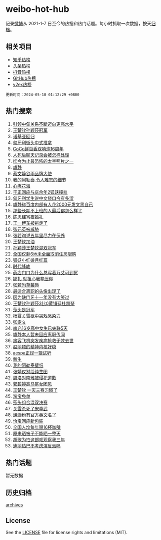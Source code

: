 # weibo-hot-hub

记录[微博](https://www.weibo.com)从 2021-1-7 日至今的热搜和热门话题。每小时抓取一次数据，按天[归档](archives)。

## 相关项目

- [知乎热榜](https://github.com/lonnyzhang423/zhihu-hot-hub)
- [头条热榜](https://github.com/lonnyzhang423/toutiao-hot-hub)
- [抖音热榜](https://github.com/lonnyzhang423/douyin-hot-hub)
- [GitHub热榜](https://github.com/lonnyzhang423/github-hot-hub)
- [v2ex热榜](https://github.com/lonnyzhang423/v2ex-hot-hub)


`更新时间：2024-05-10 01:12:29 +0800`

## 热门搜索

1. [引领中匈关系不断迈向更高水平](https://m.weibo.cn/search?containerid=100103type%3D1%26t%3D10%26q%3D%23%E5%BC%95%E9%A2%86%E4%B8%AD%E5%8C%88%E5%85%B3%E7%B3%BB%E4%B8%8D%E6%96%AD%E8%BF%88%E5%90%91%E6%9B%B4%E9%AB%98%E6%B0%B4%E5%B9%B3%23&stream_entry_id=51&isnewpage=1&extparam=seat%3D1%26pos%3D0%26stream_entry_id%3D51%26filter_type%3Drealtimehot%26q%3D%2523%25E5%25BC%2595%25E9%25A2%2586%25E4%25B8%25AD%25E5%258C%2588%25E5%2585%25B3%25E7%25B3%25BB%25E4%25B8%258D%25E6%2596%25AD%25E8%25BF%2588%25E5%2590%2591%25E6%259B%25B4%25E9%25AB%2598%25E6%25B0%25B4%25E5%25B9%25B3%2523%26c_type%3D51%26dgr%3D0%26cate%3D10103%26display_time%3D1715274748%26pre_seqid%3D171527474881901625449)
1. [王楚钦孙颖莎冠军](https://m.weibo.cn/search?containerid=100103type%3D1%26t%3D10%26q%3D%23%E7%8E%8B%E6%A5%9A%E9%92%A6%E5%AD%99%E9%A2%96%E8%8E%8E%E5%86%A0%E5%86%9B%23&stream_entry_id=31&isnewpage=1&extparam=seat%3D1%26cate%3D5001%26realpos%3D1%26pos%3D0%26stream_entry_id%3D31%26band_rank%3D1%26flag%3D1%26lcate%3D5001%26filter_type%3Drealtimehot%26q%3D%2523%25E7%258E%258B%25E6%25A5%259A%25E9%2592%25A6%25E5%25AD%2599%25E9%25A2%2596%25E8%258E%258E%25E5%2586%25A0%25E5%2586%259B%2523%26c_type%3D31%26dgr%3D0%26display_time%3D1715274748%26pre_seqid%3D171527474881901625449)
1. [诺基亚回归](https://m.weibo.cn/search?containerid=100103type%3D1%26t%3D10%26q%3D%E8%AF%BA%E5%9F%BA%E4%BA%9A%E5%9B%9E%E5%BD%92&stream_entry_id=31&isnewpage=1&extparam=seat%3D1%26cate%3D5001%26realpos%3D2%26pos%3D1%26stream_entry_id%3D31%26band_rank%3D2%26flag%3D2%26lcate%3D5001%26filter_type%3Drealtimehot%26q%3D%25E8%25AF%25BA%25E5%259F%25BA%25E4%25BA%259A%25E5%259B%259E%25E5%25BD%2592%26c_type%3D31%26dgr%3D0%26display_time%3D1715274748%26pre_seqid%3D171527474881901625449)
1. [匈牙利街头中式推拿](https://m.weibo.cn/search?containerid=100103type%3D1%26t%3D10%26q%3D%23%E5%8C%88%E7%89%99%E5%88%A9%E8%A1%97%E5%A4%B4%E4%B8%AD%E5%BC%8F%E6%8E%A8%E6%8B%BF%23&stream_entry_id=31&isnewpage=1&extparam=seat%3D1%26cate%3D5001%26realpos%3D3%26pos%3D2%26stream_entry_id%3D31%26band_rank%3D3%26flag%3D0%26lcate%3D5001%26filter_type%3Drealtimehot%26q%3D%2523%25E5%258C%2588%25E7%2589%2599%25E5%2588%25A9%25E8%25A1%2597%25E5%25A4%25B4%25E4%25B8%25AD%25E5%25BC%258F%25E6%258E%25A8%25E6%258B%25BF%2523%26c_type%3D31%26dgr%3D0%26display_time%3D1715274748%26pre_seqid%3D171527474881901625449)
1. [CoCo鲜百香双响炮16周年](https://m.weibo.cn/search?containerid=100103type%3D1%26t%3D10%26q%3D%23CoCo%E9%B2%9C%E7%99%BE%E9%A6%99%E5%8F%8C%E5%93%8D%E7%82%AE16%E5%91%A8%E5%B9%B4%23&stream_entry_id=31&isnewpage=1&extparam=seat%3D1%26cate%3D5001%26topic_ad%3D1%26stream_entry_id%3D31%26band_rank%3D4%26lcate%3D5001%26is_ad_pos%3D1%26pos%3D3%26filter_type%3Drealtimehot%26q%3D%2523CoCo%25E9%25B2%259C%25E7%2599%25BE%25E9%25A6%2599%25E5%258F%258C%25E5%2593%258D%25E7%2582%25AE16%25E5%2591%25A8%25E5%25B9%25B4%2523%26c_type%3D31%26dgr%3D0%26adid%3D235609%26display_time%3D1715274748%26pre_seqid%3D171527474881901625449)
1. [人死后聊天记录会被怎样处理](https://m.weibo.cn/search?containerid=100103type%3D1%26t%3D10%26q%3D%23%E4%BA%BA%E6%AD%BB%E5%90%8E%E8%81%8A%E5%A4%A9%E8%AE%B0%E5%BD%95%E4%BC%9A%E8%A2%AB%E6%80%8E%E6%A0%B7%E5%A4%84%E7%90%86%23&stream_entry_id=31&isnewpage=1&extparam=seat%3D1%26cate%3D5001%26realpos%3D4%26pos%3D4%26stream_entry_id%3D31%26band_rank%3D4%26flag%3D2%26lcate%3D5001%26filter_type%3Drealtimehot%26q%3D%2523%25E4%25BA%25BA%25E6%25AD%25BB%25E5%2590%258E%25E8%2581%258A%25E5%25A4%25A9%25E8%25AE%25B0%25E5%25BD%2595%25E4%25BC%259A%25E8%25A2%25AB%25E6%2580%258E%25E6%25A0%25B7%25E5%25A4%2584%25E7%2590%2586%2523%26c_type%3D31%26dgr%3D0%26display_time%3D1715274748%26pre_seqid%3D171527474881901625449)
1. [迄今为止最恐怖的太空照片之一](https://m.weibo.cn/search?containerid=100103type%3D1%26t%3D10%26q%3D%E8%BF%84%E4%BB%8A%E4%B8%BA%E6%AD%A2%E6%9C%80%E6%81%90%E6%80%96%E7%9A%84%E5%A4%AA%E7%A9%BA%E7%85%A7%E7%89%87%E4%B9%8B%E4%B8%80&stream_entry_id=31&isnewpage=1&extparam=seat%3D1%26cate%3D5001%26realpos%3D5%26pos%3D5%26stream_entry_id%3D31%26band_rank%3D5%26flag%3D2%26lcate%3D5001%26filter_type%3Drealtimehot%26q%3D%25E8%25BF%2584%25E4%25BB%258A%25E4%25B8%25BA%25E6%25AD%25A2%25E6%259C%2580%25E6%2581%2590%25E6%2580%2596%25E7%259A%2584%25E5%25A4%25AA%25E7%25A9%25BA%25E7%2585%25A7%25E7%2589%2587%25E4%25B9%258B%25E4%25B8%2580%26c_type%3D31%26dgr%3D0%26display_time%3D1715274748%26pre_seqid%3D171527474881901625449)
1. [璩静](https://m.weibo.cn/search?containerid=100103type%3D1%26t%3D10%26q%3D%E7%92%A9%E9%9D%99&stream_entry_id=31&isnewpage=1&extparam=seat%3D1%26cate%3D5001%26realpos%3D6%26pos%3D6%26stream_entry_id%3D31%26band_rank%3D6%26flag%3D1%26lcate%3D5001%26filter_type%3Drealtimehot%26q%3D%25E7%2592%25A9%25E9%259D%2599%26c_type%3D31%26dgr%3D0%26display_time%3D1715274748%26pre_seqid%3D171527474881901625449)
1. [蔡文静谷雨品牌大使](https://m.weibo.cn/search?containerid=100103type%3D1%26t%3D10%26q%3D%23%E8%94%A1%E6%96%87%E9%9D%99%E8%B0%B7%E9%9B%A8%E5%93%81%E7%89%8C%E5%A4%A7%E4%BD%BF%23&stream_entry_id=31&isnewpage=1&extparam=seat%3D1%26cate%3D5001%26topic_ad%3D1%26stream_entry_id%3D31%26band_rank%3D7%26lcate%3D5001%26is_ad_pos%3D1%26pos%3D7%26filter_type%3Drealtimehot%26q%3D%2523%25E8%2594%25A1%25E6%2596%2587%25E9%259D%2599%25E8%25B0%25B7%25E9%259B%25A8%25E5%2593%2581%25E7%2589%258C%25E5%25A4%25A7%25E4%25BD%25BF%2523%26c_type%3D31%26dgr%3D0%26adid%3D235747%26display_time%3D1715274748%26pre_seqid%3D171527474881901625449)
1. [我的阿勒泰 令人难忘的细节](https://m.weibo.cn/search?containerid=100103type%3D1%26t%3D10%26q%3D%E6%88%91%E7%9A%84%E9%98%BF%E5%8B%92%E6%B3%B0+%E4%BB%A4%E4%BA%BA%E9%9A%BE%E5%BF%98%E7%9A%84%E7%BB%86%E8%8A%82&stream_entry_id=31&isnewpage=1&extparam=seat%3D1%26cate%3D5001%26realpos%3D7%26pos%3D8%26stream_entry_id%3D31%26band_rank%3D7%26flag%3D0%26lcate%3D5001%26filter_type%3Drealtimehot%26q%3D%25E6%2588%2591%25E7%259A%2584%25E9%2598%25BF%25E5%258B%2592%25E6%25B3%25B0%2520%25E4%25BB%25A4%25E4%25BA%25BA%25E9%259A%25BE%25E5%25BF%2598%25E7%259A%2584%25E7%25BB%2586%25E8%258A%2582%26c_type%3D31%26dgr%3D0%26display_time%3D1715274748%26pre_seqid%3D171527474881901625449)
1. [心疼花海](https://m.weibo.cn/search?containerid=100103type%3D1%26t%3D10%26q%3D%E5%BF%83%E7%96%BC%E8%8A%B1%E6%B5%B7&stream_entry_id=31&isnewpage=1&extparam=seat%3D1%26cate%3D5001%26realpos%3D8%26pos%3D9%26stream_entry_id%3D31%26band_rank%3D8%26flag%3D0%26lcate%3D5001%26filter_type%3Drealtimehot%26q%3D%25E5%25BF%2583%25E7%2596%25BC%25E8%258A%25B1%25E6%25B5%25B7%26c_type%3D31%26dgr%3D0%26display_time%3D1715274748%26pre_seqid%3D171527474881901625449)
1. [于正回应与庆余年2狐妖撞档](https://m.weibo.cn/search?containerid=100103type%3D1%26t%3D10%26q%3D%23%E4%BA%8E%E6%AD%A3%E5%9B%9E%E5%BA%94%E4%B8%8E%E5%BA%86%E4%BD%99%E5%B9%B42%E7%8B%90%E5%A6%96%E6%92%9E%E6%A1%A3%23&stream_entry_id=31&isnewpage=1&extparam=seat%3D1%26cate%3D5001%26realpos%3D9%26pos%3D10%26stream_entry_id%3D31%26band_rank%3D9%26flag%3D2%26lcate%3D5001%26filter_type%3Drealtimehot%26q%3D%2523%25E4%25BA%258E%25E6%25AD%25A3%25E5%259B%259E%25E5%25BA%2594%25E4%25B8%258E%25E5%25BA%2586%25E4%25BD%2599%25E5%25B9%25B42%25E7%258B%2590%25E5%25A6%2596%25E6%2592%259E%25E6%25A1%25A3%2523%26c_type%3D31%26dgr%3D0%26display_time%3D1715274748%26pre_seqid%3D171527474881901625449)
1. [匈牙利学生说中文绕口令有多溜](https://m.weibo.cn/search?containerid=100103type%3D1%26t%3D10%26q%3D%23%E5%8C%88%E7%89%99%E5%88%A9%E5%AD%A6%E7%94%9F%E8%AF%B4%E4%B8%AD%E6%96%87%E7%BB%95%E5%8F%A3%E4%BB%A4%E6%9C%89%E5%A4%9A%E6%BA%9C%23&stream_entry_id=31&isnewpage=1&extparam=seat%3D1%26cate%3D5001%26realpos%3D10%26pos%3D11%26stream_entry_id%3D31%26band_rank%3D10%26flag%3D1%26lcate%3D5001%26filter_type%3Drealtimehot%26q%3D%2523%25E5%258C%2588%25E7%2589%2599%25E5%2588%25A9%25E5%25AD%25A6%25E7%2594%259F%25E8%25AF%25B4%25E4%25B8%25AD%25E6%2596%2587%25E7%25BB%2595%25E5%258F%25A3%25E4%25BB%25A4%25E6%259C%2589%25E5%25A4%259A%25E6%25BA%259C%2523%26c_type%3D31%26dgr%3D0%26display_time%3D1715274748%26pre_seqid%3D171527474881901625449)
1. [璩静称百度内部有人花2000元发文黑自己](https://m.weibo.cn/search?containerid=100103type%3D1%26t%3D10%26q%3D%23%E7%92%A9%E9%9D%99%E7%A7%B0%E7%99%BE%E5%BA%A6%E5%86%85%E9%83%A8%E6%9C%89%E4%BA%BA%E8%8A%B12000%E5%85%83%E5%8F%91%E6%96%87%E9%BB%91%E8%87%AA%E5%B7%B1%23&stream_entry_id=31&isnewpage=1&extparam=seat%3D1%26cate%3D5001%26realpos%3D11%26pos%3D12%26stream_entry_id%3D31%26band_rank%3D11%26flag%3D1%26lcate%3D5001%26filter_type%3Drealtimehot%26q%3D%2523%25E7%2592%25A9%25E9%259D%2599%25E7%25A7%25B0%25E7%2599%25BE%25E5%25BA%25A6%25E5%2586%2585%25E9%2583%25A8%25E6%259C%2589%25E4%25BA%25BA%25E8%258A%25B12000%25E5%2585%2583%25E5%258F%2591%25E6%2596%2587%25E9%25BB%2591%25E8%2587%25AA%25E5%25B7%25B1%2523%26c_type%3D31%26dgr%3D0%26display_time%3D1715274748%26pre_seqid%3D171527474881901625449)
1. [那些长期不上班的人最后都怎么样了](https://m.weibo.cn/search?containerid=100103type%3D1%26t%3D10%26q%3D%23%E9%82%A3%E4%BA%9B%E9%95%BF%E6%9C%9F%E4%B8%8D%E4%B8%8A%E7%8F%AD%E7%9A%84%E4%BA%BA%E6%9C%80%E5%90%8E%E9%83%BD%E6%80%8E%E4%B9%88%E6%A0%B7%E4%BA%86%23&stream_entry_id=31&isnewpage=1&extparam=seat%3D1%26cate%3D5001%26realpos%3D12%26pos%3D13%26stream_entry_id%3D31%26band_rank%3D12%26flag%3D2%26lcate%3D5001%26filter_type%3Drealtimehot%26q%3D%2523%25E9%2582%25A3%25E4%25BA%259B%25E9%2595%25BF%25E6%259C%259F%25E4%25B8%258D%25E4%25B8%258A%25E7%258F%25AD%25E7%259A%2584%25E4%25BA%25BA%25E6%259C%2580%25E5%2590%258E%25E9%2583%25BD%25E6%2580%258E%25E4%25B9%2588%25E6%25A0%25B7%25E4%25BA%2586%2523%26c_type%3D31%26dgr%3D0%26display_time%3D1715274748%26pre_seqid%3D171527474881901625449)
1. [陈思建宵夜婚礼](https://m.weibo.cn/search?containerid=100103type%3D1%26t%3D10%26q%3D%E9%99%88%E6%80%9D%E5%BB%BA%E5%AE%B5%E5%A4%9C%E5%A9%9A%E7%A4%BC&stream_entry_id=31&isnewpage=1&extparam=seat%3D1%26cate%3D5001%26realpos%3D13%26pos%3D14%26stream_entry_id%3D31%26band_rank%3D13%26flag%3D2%26lcate%3D5001%26filter_type%3Drealtimehot%26q%3D%25E9%2599%2588%25E6%2580%259D%25E5%25BB%25BA%25E5%25AE%25B5%25E5%25A4%259C%25E5%25A9%259A%25E7%25A4%25BC%26c_type%3D31%26dgr%3D0%26display_time%3D1715274748%26pre_seqid%3D171527474881901625449)
1. [王一博车被拖走了](https://m.weibo.cn/search?containerid=100103type%3D1%26t%3D10%26q%3D%23%E7%8E%8B%E4%B8%80%E5%8D%9A%E8%BD%A6%E8%A2%AB%E6%8B%96%E8%B5%B0%E4%BA%86%23&stream_entry_id=31&isnewpage=1&extparam=seat%3D1%26cate%3D5001%26realpos%3D14%26pos%3D15%26stream_entry_id%3D31%26band_rank%3D14%26flag%3D2%26lcate%3D5001%26filter_type%3Drealtimehot%26q%3D%2523%25E7%258E%258B%25E4%25B8%2580%25E5%258D%259A%25E8%25BD%25A6%25E8%25A2%25AB%25E6%258B%2596%25E8%25B5%25B0%25E4%25BA%2586%2523%26c_type%3D31%26dgr%3D0%26display_time%3D1715274748%26pre_seqid%3D171527474881901625449)
1. [张元英被威胁](https://m.weibo.cn/search?containerid=100103type%3D1%26t%3D10%26q%3D%23%E5%BC%A0%E5%85%83%E8%8B%B1%E8%A2%AB%E5%A8%81%E8%83%81%23&stream_entry_id=31&isnewpage=1&extparam=seat%3D1%26cate%3D5001%26realpos%3D15%26pos%3D16%26stream_entry_id%3D31%26band_rank%3D15%26flag%3D2%26lcate%3D5001%26filter_type%3Drealtimehot%26q%3D%2523%25E5%25BC%25A0%25E5%2585%2583%25E8%258B%25B1%25E8%25A2%25AB%25E5%25A8%2581%25E8%2583%2581%2523%26c_type%3D31%26dgr%3D0%26display_time%3D1715274748%26pre_seqid%3D171527474881901625449)
1. [张若昀说五年里尽力在保养](https://m.weibo.cn/search?containerid=100103type%3D1%26t%3D10%26q%3D%23%E5%BC%A0%E8%8B%A5%E6%98%80%E8%AF%B4%E4%BA%94%E5%B9%B4%E9%87%8C%E5%B0%BD%E5%8A%9B%E5%9C%A8%E4%BF%9D%E5%85%BB%23&stream_entry_id=31&isnewpage=1&extparam=seat%3D1%26cate%3D5001%26realpos%3D16%26pos%3D17%26stream_entry_id%3D31%26band_rank%3D16%26flag%3D2%26lcate%3D5001%26filter_type%3Drealtimehot%26q%3D%2523%25E5%25BC%25A0%25E8%258B%25A5%25E6%2598%2580%25E8%25AF%25B4%25E4%25BA%2594%25E5%25B9%25B4%25E9%2587%258C%25E5%25B0%25BD%25E5%258A%259B%25E5%259C%25A8%25E4%25BF%259D%25E5%2585%25BB%2523%26c_type%3D31%26dgr%3D0%26display_time%3D1715274748%26pre_seqid%3D171527474881901625449)
1. [王楚钦加油](https://m.weibo.cn/search?containerid=100103type%3D1%26t%3D10%26q%3D%23%E7%8E%8B%E6%A5%9A%E9%92%A6%E5%8A%A0%E6%B2%B9%23&stream_entry_id=31&isnewpage=1&extparam=seat%3D1%26cate%3D5001%26realpos%3D17%26pos%3D18%26stream_entry_id%3D31%26band_rank%3D17%26flag%3D1%26lcate%3D5001%26filter_type%3Drealtimehot%26q%3D%2523%25E7%258E%258B%25E6%25A5%259A%25E9%2592%25A6%25E5%258A%25A0%25E6%25B2%25B9%2523%26c_type%3D31%26dgr%3D0%26display_time%3D1715274748%26pre_seqid%3D171527474881901625449)
1. [孙颖莎王楚钦混双冠军](https://m.weibo.cn/search?containerid=100103type%3D1%26t%3D10%26q%3D%23%E5%AD%99%E9%A2%96%E8%8E%8E%E7%8E%8B%E6%A5%9A%E9%92%A6%E6%B7%B7%E5%8F%8C%E5%86%A0%E5%86%9B%23&stream_entry_id=31&isnewpage=1&extparam=seat%3D1%26cate%3D5001%26realpos%3D18%26pos%3D19%26stream_entry_id%3D31%26band_rank%3D18%26flag%3D1%26lcate%3D5001%26filter_type%3Drealtimehot%26q%3D%2523%25E5%25AD%2599%25E9%25A2%2596%25E8%258E%258E%25E7%258E%258B%25E6%25A5%259A%25E9%2592%25A6%25E6%25B7%25B7%25E5%258F%258C%25E5%2586%25A0%25E5%2586%259B%2523%26c_type%3D31%26dgr%3D0%26display_time%3D1715274748%26pre_seqid%3D171527474881901625449)
1. [全国仅剩6地未全面取消住房限购](https://m.weibo.cn/search?containerid=100103type%3D1%26t%3D10%26q%3D%23%E5%85%A8%E5%9B%BD%E4%BB%85%E5%89%A96%E5%9C%B0%E6%9C%AA%E5%85%A8%E9%9D%A2%E5%8F%96%E6%B6%88%E4%BD%8F%E6%88%BF%E9%99%90%E8%B4%AD%23&stream_entry_id=31&isnewpage=1&extparam=seat%3D1%26cate%3D5001%26realpos%3D19%26pos%3D20%26stream_entry_id%3D31%26band_rank%3D19%26flag%3D0%26lcate%3D5001%26filter_type%3Drealtimehot%26q%3D%2523%25E5%2585%25A8%25E5%259B%25BD%25E4%25BB%2585%25E5%2589%25A96%25E5%259C%25B0%25E6%259C%25AA%25E5%2585%25A8%25E9%259D%25A2%25E5%258F%2596%25E6%25B6%2588%25E4%25BD%258F%25E6%2588%25BF%25E9%2599%2590%25E8%25B4%25AD%2523%26c_type%3D31%26dgr%3D0%26display_time%3D1715274748%26pre_seqid%3D171527474881901625449)
1. [狐妖小红娘月红篇](https://m.weibo.cn/search?containerid=100103type%3D1%26t%3D10%26q%3D%E7%8B%90%E5%A6%96%E5%B0%8F%E7%BA%A2%E5%A8%98%E6%9C%88%E7%BA%A2%E7%AF%87&stream_entry_id=31&isnewpage=1&extparam=seat%3D1%26cate%3D5001%26realpos%3D20%26pos%3D21%26stream_entry_id%3D31%26band_rank%3D20%26flag%3D0%26lcate%3D5001%26filter_type%3Drealtimehot%26q%3D%25E7%258B%2590%25E5%25A6%2596%25E5%25B0%258F%25E7%25BA%25A2%25E5%25A8%2598%25E6%259C%2588%25E7%25BA%25A2%25E7%25AF%2587%26c_type%3D31%26dgr%3D0%26display_time%3D1715274748%26pre_seqid%3D171527474881901625449)
1. [时代峰峻](https://m.weibo.cn/search?containerid=100103type%3D1%26t%3D10%26q%3D%E6%97%B6%E4%BB%A3%E5%B3%B0%E5%B3%BB&stream_entry_id=31&isnewpage=1&extparam=seat%3D1%26cate%3D5001%26realpos%3D21%26pos%3D22%26stream_entry_id%3D31%26band_rank%3D21%26flag%3D2%26lcate%3D5001%26filter_type%3Drealtimehot%26q%3D%25E6%2597%25B6%25E4%25BB%25A3%25E5%25B3%25B0%25E5%25B3%25BB%26c_type%3D31%26dgr%3D0%26display_time%3D1715274748%26pre_seqid%3D171527474881901625449)
1. [药店门口为什么总写着万艾可到货](https://m.weibo.cn/search?containerid=100103type%3D1%26t%3D10%26q%3D%23%E8%8D%AF%E5%BA%97%E9%97%A8%E5%8F%A3%E4%B8%BA%E4%BB%80%E4%B9%88%E6%80%BB%E5%86%99%E7%9D%80%E4%B8%87%E8%89%BE%E5%8F%AF%E5%88%B0%E8%B4%A7%23&stream_entry_id=31&isnewpage=1&extparam=seat%3D1%26cate%3D5001%26realpos%3D22%26pos%3D23%26stream_entry_id%3D31%26band_rank%3D22%26flag%3D2%26lcate%3D5001%26filter_type%3Drealtimehot%26q%3D%2523%25E8%258D%25AF%25E5%25BA%2597%25E9%2597%25A8%25E5%258F%25A3%25E4%25B8%25BA%25E4%25BB%2580%25E4%25B9%2588%25E6%2580%25BB%25E5%2586%2599%25E7%259D%2580%25E4%25B8%2587%25E8%2589%25BE%25E5%258F%25AF%25E5%2588%25B0%25E8%25B4%25A7%2523%26c_type%3D31%26dgr%3D0%26display_time%3D1715274748%26pre_seqid%3D171527474881901625449)
1. [娜扎 就担心我艳压你](https://m.weibo.cn/search?containerid=100103type%3D1%26t%3D10%26q%3D%E5%A8%9C%E6%89%8E+%E5%B0%B1%E6%8B%85%E5%BF%83%E6%88%91%E8%89%B3%E5%8E%8B%E4%BD%A0&stream_entry_id=31&isnewpage=1&extparam=seat%3D1%26cate%3D5001%26realpos%3D23%26pos%3D24%26stream_entry_id%3D31%26band_rank%3D23%26flag%3D2%26lcate%3D5001%26filter_type%3Drealtimehot%26q%3D%25E5%25A8%259C%25E6%2589%258E%2520%25E5%25B0%25B1%25E6%258B%2585%25E5%25BF%2583%25E6%2588%2591%25E8%2589%25B3%25E5%258E%258B%25E4%25BD%25A0%26c_type%3D31%26dgr%3D0%26display_time%3D1715274748%26pre_seqid%3D171527474881901625449)
1. [张若昀草莓唇](https://m.weibo.cn/search?containerid=100103type%3D1%26t%3D10%26q%3D%23%E5%BC%A0%E8%8B%A5%E6%98%80%E8%8D%89%E8%8E%93%E5%94%87%23&stream_entry_id=31&isnewpage=1&extparam=seat%3D1%26cate%3D5001%26realpos%3D24%26pos%3D25%26stream_entry_id%3D31%26band_rank%3D24%26flag%3D1%26lcate%3D5001%26filter_type%3Drealtimehot%26q%3D%2523%25E5%25BC%25A0%25E8%258B%25A5%25E6%2598%2580%25E8%258D%2589%25E8%258E%2593%25E5%2594%2587%2523%26c_type%3D31%26dgr%3D0%26display_time%3D1715274748%26pre_seqid%3D171527474881901625449)
1. [最适合离职的头像出现了](https://m.weibo.cn/search?containerid=100103type%3D1%26t%3D10%26q%3D%E6%9C%80%E9%80%82%E5%90%88%E7%A6%BB%E8%81%8C%E7%9A%84%E5%A4%B4%E5%83%8F%E5%87%BA%E7%8E%B0%E4%BA%86&stream_entry_id=31&isnewpage=1&extparam=seat%3D1%26cate%3D5001%26realpos%3D25%26pos%3D26%26stream_entry_id%3D31%26band_rank%3D25%26flag%3D0%26lcate%3D5001%26filter_type%3Drealtimehot%26q%3D%25E6%259C%2580%25E9%2580%2582%25E5%2590%2588%25E7%25A6%25BB%25E8%2581%258C%25E7%259A%2584%25E5%25A4%25B4%25E5%2583%258F%25E5%2587%25BA%25E7%258E%25B0%25E4%25BA%2586%26c_type%3D31%26dgr%3D0%26display_time%3D1715274748%26pre_seqid%3D171527474881901625449)
1. [因为缺门牙十一年没有大笑过](https://m.weibo.cn/search?containerid=100103type%3D1%26t%3D10%26q%3D%23%E5%9B%A0%E4%B8%BA%E7%BC%BA%E9%97%A8%E7%89%99%E5%8D%81%E4%B8%80%E5%B9%B4%E6%B2%A1%E6%9C%89%E5%A4%A7%E7%AC%91%E8%BF%87%23&stream_entry_id=31&isnewpage=1&extparam=seat%3D1%26cate%3D5001%26realpos%3D26%26pos%3D27%26stream_entry_id%3D31%26band_rank%3D26%26flag%3D0%26lcate%3D5001%26filter_type%3Drealtimehot%26q%3D%2523%25E5%259B%25A0%25E4%25B8%25BA%25E7%25BC%25BA%25E9%2597%25A8%25E7%2589%2599%25E5%258D%2581%25E4%25B8%2580%25E5%25B9%25B4%25E6%25B2%25A1%25E6%259C%2589%25E5%25A4%25A7%25E7%25AC%2591%25E8%25BF%2587%2523%26c_type%3D31%26dgr%3D0%26display_time%3D1715274748%26pre_seqid%3D171527474881901625449)
1. [王楚钦孙颖莎3比0黄镇廷杜凯琹](https://m.weibo.cn/search?containerid=100103type%3D1%26t%3D10%26q%3D%23%E7%8E%8B%E6%A5%9A%E9%92%A6%E5%AD%99%E9%A2%96%E8%8E%8E3%E6%AF%940%E9%BB%84%E9%95%87%E5%BB%B7%E6%9D%9C%E5%87%AF%E7%90%B9%23&stream_entry_id=31&isnewpage=1&extparam=seat%3D1%26cate%3D5001%26realpos%3D27%26pos%3D28%26stream_entry_id%3D31%26band_rank%3D27%26flag%3D1%26lcate%3D5001%26filter_type%3Drealtimehot%26q%3D%2523%25E7%258E%258B%25E6%25A5%259A%25E9%2592%25A6%25E5%25AD%2599%25E9%25A2%2596%25E8%258E%258E3%25E6%25AF%25940%25E9%25BB%2584%25E9%2595%2587%25E5%25BB%25B7%25E6%259D%259C%25E5%2587%25AF%25E7%2590%25B9%2523%26c_type%3D31%26dgr%3D0%26display_time%3D1715274748%26pre_seqid%3D171527474881901625449)
1. [莎头是冠军](https://m.weibo.cn/search?containerid=100103type%3D1%26t%3D10%26q%3D%23%E8%8E%8E%E5%A4%B4%E6%98%AF%E5%86%A0%E5%86%9B%23&stream_entry_id=31&isnewpage=1&extparam=seat%3D1%26cate%3D5001%26realpos%3D28%26pos%3D29%26stream_entry_id%3D31%26band_rank%3D28%26flag%3D1%26lcate%3D5001%26filter_type%3Drealtimehot%26q%3D%2523%25E8%258E%258E%25E5%25A4%25B4%25E6%2598%25AF%25E5%2586%25A0%25E5%2586%259B%2523%26c_type%3D31%26dgr%3D0%26display_time%3D1715274748%26pre_seqid%3D171527474881901625449)
1. [杨幂关雪狱中哭戏感染力](https://m.weibo.cn/search?containerid=100103type%3D1%26t%3D10%26q%3D%23%E6%9D%A8%E5%B9%82%E5%85%B3%E9%9B%AA%E7%8B%B1%E4%B8%AD%E5%93%AD%E6%88%8F%E6%84%9F%E6%9F%93%E5%8A%9B%23&stream_entry_id=31&isnewpage=1&extparam=seat%3D1%26cate%3D5001%26realpos%3D29%26pos%3D30%26stream_entry_id%3D31%26band_rank%3D29%26flag%3D0%26lcate%3D5001%26filter_type%3Drealtimehot%26q%3D%2523%25E6%259D%25A8%25E5%25B9%2582%25E5%2585%25B3%25E9%259B%25AA%25E7%258B%25B1%25E4%25B8%25AD%25E5%2593%25AD%25E6%2588%258F%25E6%2584%259F%25E6%259F%2593%25E5%258A%259B%2523%26c_type%3D31%26dgr%3D0%26display_time%3D1715274748%26pre_seqid%3D171527474881901625449)
1. [张露文](https://m.weibo.cn/search?containerid=100103type%3D1%26t%3D10%26q%3D%E5%BC%A0%E9%9C%B2%E6%96%87&stream_entry_id=31&isnewpage=1&extparam=seat%3D1%26cate%3D5001%26realpos%3D30%26pos%3D31%26stream_entry_id%3D31%26band_rank%3D30%26flag%3D1%26lcate%3D5001%26filter_type%3Drealtimehot%26q%3D%25E5%25BC%25A0%25E9%259C%25B2%25E6%2596%2587%26c_type%3D31%26dgr%3D0%26display_time%3D1715274748%26pre_seqid%3D171527474881901625449)
1. [南充16岁高中女生已失联5天](https://m.weibo.cn/search?containerid=100103type%3D1%26t%3D10%26q%3D%23%E5%8D%97%E5%85%8516%E5%B2%81%E9%AB%98%E4%B8%AD%E5%A5%B3%E7%94%9F%E5%B7%B2%E5%A4%B1%E8%81%945%E5%A4%A9%23&stream_entry_id=31&isnewpage=1&extparam=seat%3D1%26cate%3D5001%26realpos%3D31%26pos%3D32%26stream_entry_id%3D31%26band_rank%3D31%26flag%3D1%26lcate%3D5001%26filter_type%3Drealtimehot%26q%3D%2523%25E5%258D%2597%25E5%2585%258516%25E5%25B2%2581%25E9%25AB%2598%25E4%25B8%25AD%25E5%25A5%25B3%25E7%2594%259F%25E5%25B7%25B2%25E5%25A4%25B1%25E8%2581%25945%25E5%25A4%25A9%2523%26c_type%3D31%26dgr%3D0%26display_time%3D1715274748%26pre_seqid%3D171527474881901625449)
1. [璩静本人暂未回应离职传闻](https://m.weibo.cn/search?containerid=100103type%3D1%26t%3D10%26q%3D%23%E7%92%A9%E9%9D%99%E6%9C%AC%E4%BA%BA%E6%9A%82%E6%9C%AA%E5%9B%9E%E5%BA%94%E7%A6%BB%E8%81%8C%E4%BC%A0%E9%97%BB%23&stream_entry_id=31&isnewpage=1&extparam=seat%3D1%26cate%3D5001%26realpos%3D32%26pos%3D33%26stream_entry_id%3D31%26band_rank%3D32%26flag%3D1%26lcate%3D5001%26filter_type%3Drealtimehot%26q%3D%2523%25E7%2592%25A9%25E9%259D%2599%25E6%259C%25AC%25E4%25BA%25BA%25E6%259A%2582%25E6%259C%25AA%25E5%259B%259E%25E5%25BA%2594%25E7%25A6%25BB%25E8%2581%258C%25E4%25BC%25A0%25E9%2597%25BB%2523%26c_type%3D31%26dgr%3D0%26display_time%3D1715274748%26pre_seqid%3D171527474881901625449)
1. [旅客飞机突发疾病抢救无效去世](https://m.weibo.cn/search?containerid=100103type%3D1%26t%3D10%26q%3D%23%E6%97%85%E5%AE%A2%E9%A3%9E%E6%9C%BA%E7%AA%81%E5%8F%91%E7%96%BE%E7%97%85%E6%8A%A2%E6%95%91%E6%97%A0%E6%95%88%E5%8E%BB%E4%B8%96%23&stream_entry_id=31&isnewpage=1&extparam=seat%3D1%26cate%3D5001%26realpos%3D33%26pos%3D34%26stream_entry_id%3D31%26band_rank%3D33%26flag%3D0%26lcate%3D5001%26filter_type%3Drealtimehot%26q%3D%2523%25E6%2597%2585%25E5%25AE%25A2%25E9%25A3%259E%25E6%259C%25BA%25E7%25AA%2581%25E5%258F%2591%25E7%2596%25BE%25E7%2597%2585%25E6%258A%25A2%25E6%2595%2591%25E6%2597%25A0%25E6%2595%2588%25E5%258E%25BB%25E4%25B8%2596%2523%26c_type%3D31%26dgr%3D0%26display_time%3D1715274748%26pre_seqid%3D171527474881901625449)
1. [赵丽颖的精神内核好稳](https://m.weibo.cn/search?containerid=100103type%3D1%26t%3D10%26q%3D%E8%B5%B5%E4%B8%BD%E9%A2%96%E7%9A%84%E7%B2%BE%E7%A5%9E%E5%86%85%E6%A0%B8%E5%A5%BD%E7%A8%B3&stream_entry_id=31&isnewpage=1&extparam=seat%3D1%26cate%3D5001%26realpos%3D34%26pos%3D35%26stream_entry_id%3D31%26band_rank%3D34%26flag%3D0%26lcate%3D5001%26filter_type%3Drealtimehot%26q%3D%25E8%25B5%25B5%25E4%25B8%25BD%25E9%25A2%2596%25E7%259A%2584%25E7%25B2%25BE%25E7%25A5%259E%25E5%2586%2585%25E6%25A0%25B8%25E5%25A5%25BD%25E7%25A8%25B3%26c_type%3D31%26dgr%3D0%26display_time%3D1715274748%26pre_seqid%3D171527474881901625449)
1. [aespa正规一辑试听](https://m.weibo.cn/search?containerid=100103type%3D1%26t%3D10%26q%3D%23aespa%E6%AD%A3%E8%A7%84%E4%B8%80%E8%BE%91%E8%AF%95%E5%90%AC%23&stream_entry_id=31&isnewpage=1&extparam=seat%3D1%26cate%3D5001%26realpos%3D35%26pos%3D36%26stream_entry_id%3D31%26band_rank%3D35%26flag%3D1%26lcate%3D5001%26filter_type%3Drealtimehot%26q%3D%2523aespa%25E6%25AD%25A3%25E8%25A7%2584%25E4%25B8%2580%25E8%25BE%2591%25E8%25AF%2595%25E5%2590%25AC%2523%26c_type%3D31%26dgr%3D0%26display_time%3D1715274748%26pre_seqid%3D171527474881901625449)
1. [新生](https://m.weibo.cn/search?containerid=100103type%3D1%26t%3D10%26q%3D%E6%96%B0%E7%94%9F&stream_entry_id=31&isnewpage=1&extparam=seat%3D1%26cate%3D5001%26realpos%3D36%26pos%3D37%26stream_entry_id%3D31%26band_rank%3D36%26flag%3D0%26lcate%3D5001%26filter_type%3Drealtimehot%26q%3D%25E6%2596%25B0%25E7%2594%259F%26c_type%3D31%26dgr%3D0%26display_time%3D1715274748%26pre_seqid%3D171527474881901625449)
1. [我的阿勒泰壁纸](https://m.weibo.cn/search?containerid=100103type%3D1%26t%3D10%26q%3D%E6%88%91%E7%9A%84%E9%98%BF%E5%8B%92%E6%B3%B0%E5%A3%81%E7%BA%B8&stream_entry_id=31&isnewpage=1&extparam=seat%3D1%26cate%3D5001%26realpos%3D37%26pos%3D38%26stream_entry_id%3D31%26band_rank%3D37%26flag%3D0%26lcate%3D5001%26filter_type%3Drealtimehot%26q%3D%25E6%2588%2591%25E7%259A%2584%25E9%2598%25BF%25E5%258B%2592%25E6%25B3%25B0%25E5%25A3%2581%25E7%25BA%25B8%26c_type%3D31%26dgr%3D0%26display_time%3D1715274748%26pre_seqid%3D171527474881901625449)
1. [张婧仪怼脸纯生图](https://m.weibo.cn/search?containerid=100103type%3D1%26t%3D10%26q%3D%23%E5%BC%A0%E5%A9%A7%E4%BB%AA%E6%80%BC%E8%84%B8%E7%BA%AF%E7%94%9F%E5%9B%BE%23&stream_entry_id=31&isnewpage=1&extparam=seat%3D1%26cate%3D5001%26realpos%3D38%26pos%3D39%26stream_entry_id%3D31%26band_rank%3D38%26flag%3D1%26lcate%3D5001%26filter_type%3Drealtimehot%26q%3D%2523%25E5%25BC%25A0%25E5%25A9%25A7%25E4%25BB%25AA%25E6%2580%25BC%25E8%2584%25B8%25E7%25BA%25AF%25E7%2594%259F%25E5%259B%25BE%2523%26c_type%3D31%26dgr%3D0%26display_time%3D1715274748%26pre_seqid%3D171527474881901625449)
1. [周洛对南雅被侵犯道歉](https://m.weibo.cn/search?containerid=100103type%3D1%26t%3D10%26q%3D%23%E5%91%A8%E6%B4%9B%E5%AF%B9%E5%8D%97%E9%9B%85%E8%A2%AB%E4%BE%B5%E7%8A%AF%E9%81%93%E6%AD%89%23&stream_entry_id=31&isnewpage=1&extparam=seat%3D1%26cate%3D5001%26realpos%3D39%26pos%3D40%26stream_entry_id%3D31%26band_rank%3D39%26flag%3D0%26lcate%3D5001%26filter_type%3Drealtimehot%26q%3D%2523%25E5%2591%25A8%25E6%25B4%259B%25E5%25AF%25B9%25E5%258D%2597%25E9%259B%2585%25E8%25A2%25AB%25E4%25BE%25B5%25E7%258A%25AF%25E9%2581%2593%25E6%25AD%2589%2523%26c_type%3D31%26dgr%3D0%26display_time%3D1715274748%26pre_seqid%3D171527474881901625449)
1. [郭碧婷高马尾女团风](https://m.weibo.cn/search?containerid=100103type%3D1%26t%3D10%26q%3D%23%E9%83%AD%E7%A2%A7%E5%A9%B7%E9%AB%98%E9%A9%AC%E5%B0%BE%E5%A5%B3%E5%9B%A2%E9%A3%8E%23&stream_entry_id=31&isnewpage=1&extparam=seat%3D1%26cate%3D5001%26realpos%3D40%26pos%3D41%26stream_entry_id%3D31%26band_rank%3D40%26flag%3D0%26lcate%3D5001%26filter_type%3Drealtimehot%26q%3D%2523%25E9%2583%25AD%25E7%25A2%25A7%25E5%25A9%25B7%25E9%25AB%2598%25E9%25A9%25AC%25E5%25B0%25BE%25E5%25A5%25B3%25E5%259B%25A2%25E9%25A3%258E%2523%26c_type%3D31%26dgr%3D0%26display_time%3D1715274748%26pre_seqid%3D171527474881901625449)
1. [王楚钦 一天三赛习惯了](https://m.weibo.cn/search?containerid=100103type%3D1%26t%3D10%26q%3D%E7%8E%8B%E6%A5%9A%E9%92%A6+%E4%B8%80%E5%A4%A9%E4%B8%89%E8%B5%9B%E4%B9%A0%E6%83%AF%E4%BA%86&stream_entry_id=31&isnewpage=1&extparam=seat%3D1%26cate%3D5001%26realpos%3D41%26pos%3D42%26stream_entry_id%3D31%26band_rank%3D41%26flag%3D0%26lcate%3D5001%26filter_type%3Drealtimehot%26q%3D%25E7%258E%258B%25E6%25A5%259A%25E9%2592%25A6%2520%25E4%25B8%2580%25E5%25A4%25A9%25E4%25B8%2589%25E8%25B5%259B%25E4%25B9%25A0%25E6%2583%25AF%25E4%25BA%2586%26c_type%3D31%26dgr%3D0%26display_time%3D1715274748%26pre_seqid%3D171527474881901625449)
1. [淘宝免单](https://m.weibo.cn/search?containerid=100103type%3D1%26t%3D10%26q%3D%E6%B7%98%E5%AE%9D%E5%85%8D%E5%8D%95&stream_entry_id=31&isnewpage=1&extparam=seat%3D1%26cate%3D5001%26realpos%3D42%26pos%3D43%26stream_entry_id%3D31%26band_rank%3D42%26flag%3D0%26lcate%3D5001%26filter_type%3Drealtimehot%26q%3D%25E6%25B7%2598%25E5%25AE%259D%25E5%2585%258D%25E5%258D%2595%26c_type%3D31%26dgr%3D0%26display_time%3D1715274748%26pre_seqid%3D171527474881901625449)
1. [莎头组合混双决赛](https://m.weibo.cn/search?containerid=100103type%3D1%26t%3D10%26q%3D%23%E8%8E%8E%E5%A4%B4%E7%BB%84%E5%90%88%E6%B7%B7%E5%8F%8C%E5%86%B3%E8%B5%9B%23&stream_entry_id=31&isnewpage=1&extparam=seat%3D1%26cate%3D5001%26realpos%3D43%26pos%3D44%26stream_entry_id%3D31%26band_rank%3D43%26flag%3D1%26lcate%3D5001%26filter_type%3Drealtimehot%26q%3D%2523%25E8%258E%258E%25E5%25A4%25B4%25E7%25BB%2584%25E5%2590%2588%25E6%25B7%25B7%25E5%258F%258C%25E5%2586%25B3%25E8%25B5%259B%2523%26c_type%3D31%26dgr%3D0%26display_time%3D1715274748%26pre_seqid%3D171527474881901625449)
1. [关雪杀死了宋卓武](https://m.weibo.cn/search?containerid=100103type%3D1%26t%3D10%26q%3D%23%E5%85%B3%E9%9B%AA%E6%9D%80%E6%AD%BB%E4%BA%86%E5%AE%8B%E5%8D%93%E6%AD%A6%23&stream_entry_id=31&isnewpage=1&extparam=seat%3D1%26cate%3D5001%26realpos%3D44%26pos%3D45%26stream_entry_id%3D31%26band_rank%3D44%26flag%3D1%26lcate%3D5001%26filter_type%3Drealtimehot%26q%3D%2523%25E5%2585%25B3%25E9%259B%25AA%25E6%259D%2580%25E6%25AD%25BB%25E4%25BA%2586%25E5%25AE%258B%25E5%258D%2593%25E6%25AD%25A6%2523%26c_type%3D31%26dgr%3D0%26display_time%3D1715274748%26pre_seqid%3D171527474881901625449)
1. [螺蛳粉有官方英文名了](https://m.weibo.cn/search?containerid=100103type%3D1%26t%3D10%26q%3D%23%E8%9E%BA%E8%9B%B3%E7%B2%89%E6%9C%89%E5%AE%98%E6%96%B9%E8%8B%B1%E6%96%87%E5%90%8D%E4%BA%86%23&stream_entry_id=31&isnewpage=1&extparam=seat%3D1%26cate%3D5001%26realpos%3D45%26pos%3D46%26stream_entry_id%3D31%26band_rank%3D45%26flag%3D0%26lcate%3D5001%26filter_type%3Drealtimehot%26q%3D%2523%25E8%259E%25BA%25E8%259B%25B3%25E7%25B2%2589%25E6%259C%2589%25E5%25AE%2598%25E6%2596%25B9%25E8%258B%25B1%25E6%2596%2587%25E5%2590%258D%25E4%25BA%2586%2523%26c_type%3D31%26dgr%3D0%26display_time%3D1715274748%26pre_seqid%3D171527474881901625449)
1. [怡宝回应新包装](https://m.weibo.cn/search?containerid=100103type%3D1%26t%3D10%26q%3D%23%E6%80%A1%E5%AE%9D%E5%9B%9E%E5%BA%94%E6%96%B0%E5%8C%85%E8%A3%85%23&stream_entry_id=31&isnewpage=1&extparam=seat%3D1%26cate%3D5001%26realpos%3D46%26pos%3D47%26stream_entry_id%3D31%26band_rank%3D46%26flag%3D0%26lcate%3D5001%26filter_type%3Drealtimehot%26q%3D%2523%25E6%2580%25A1%25E5%25AE%259D%25E5%259B%259E%25E5%25BA%2594%25E6%2596%25B0%25E5%258C%2585%25E8%25A3%2585%2523%26c_type%3D31%26dgr%3D0%26display_time%3D1715274748%26pre_seqid%3D171527474881901625449)
1. [全国人均每年喝16杯咖啡](https://m.weibo.cn/search?containerid=100103type%3D1%26t%3D10%26q%3D%23%E5%85%A8%E5%9B%BD%E4%BA%BA%E5%9D%87%E6%AF%8F%E5%B9%B4%E5%96%9D16%E6%9D%AF%E5%92%96%E5%95%A1%23&stream_entry_id=31&isnewpage=1&extparam=seat%3D1%26cate%3D5001%26realpos%3D47%26pos%3D48%26stream_entry_id%3D31%26band_rank%3D47%26flag%3D0%26lcate%3D5001%26filter_type%3Drealtimehot%26q%3D%2523%25E5%2585%25A8%25E5%259B%25BD%25E4%25BA%25BA%25E5%259D%2587%25E6%25AF%258F%25E5%25B9%25B4%25E5%2596%259D16%25E6%259D%25AF%25E5%2592%2596%25E5%2595%25A1%2523%26c_type%3D31%26dgr%3D0%26display_time%3D1715274748%26pre_seqid%3D171527474881901625449)
1. [原来晒被子不能晒一整天](https://m.weibo.cn/search?containerid=100103type%3D1%26t%3D10%26q%3D%23%E5%8E%9F%E6%9D%A5%E6%99%92%E8%A2%AB%E5%AD%90%E4%B8%8D%E8%83%BD%E6%99%92%E4%B8%80%E6%95%B4%E5%A4%A9%23&stream_entry_id=31&isnewpage=1&extparam=seat%3D1%26cate%3D5001%26realpos%3D48%26pos%3D49%26stream_entry_id%3D31%26band_rank%3D48%26flag%3D0%26lcate%3D5001%26filter_type%3Drealtimehot%26q%3D%2523%25E5%258E%259F%25E6%259D%25A5%25E6%2599%2592%25E8%25A2%25AB%25E5%25AD%2590%25E4%25B8%258D%25E8%2583%25BD%25E6%2599%2592%25E4%25B8%2580%25E6%2595%25B4%25E5%25A4%25A9%2523%26c_type%3D31%26dgr%3D0%26display_time%3D1715274748%26pre_seqid%3D171527474881901625449)
1. [胡歌为拍这部戏观察我三年](https://m.weibo.cn/search?containerid=100103type%3D1%26t%3D10%26q%3D%E8%83%A1%E6%AD%8C%E4%B8%BA%E6%8B%8D%E8%BF%99%E9%83%A8%E6%88%8F%E8%A7%82%E5%AF%9F%E6%88%91%E4%B8%89%E5%B9%B4&stream_entry_id=31&isnewpage=1&extparam=seat%3D1%26cate%3D5001%26realpos%3D49%26pos%3D50%26stream_entry_id%3D31%26band_rank%3D49%26flag%3D0%26lcate%3D5001%26filter_type%3Drealtimehot%26q%3D%25E8%2583%25A1%25E6%25AD%258C%25E4%25B8%25BA%25E6%258B%258D%25E8%25BF%2599%25E9%2583%25A8%25E6%2588%258F%25E8%25A7%2582%25E5%25AF%259F%25E6%2588%2591%25E4%25B8%2589%25E5%25B9%25B4%26c_type%3D31%26dgr%3D0%26display_time%3D1715274748%26pre_seqid%3D171527474881901625449)
1. [迪丽热巴不考虑演反派吗](https://m.weibo.cn/search?containerid=100103type%3D1%26t%3D10%26q%3D%23%E8%BF%AA%E4%B8%BD%E7%83%AD%E5%B7%B4%E4%B8%8D%E8%80%83%E8%99%91%E6%BC%94%E5%8F%8D%E6%B4%BE%E5%90%97%23&stream_entry_id=31&isnewpage=1&extparam=seat%3D1%26cate%3D5001%26realpos%3D50%26pos%3D51%26stream_entry_id%3D31%26band_rank%3D50%26flag%3D0%26lcate%3D5001%26filter_type%3Drealtimehot%26q%3D%2523%25E8%25BF%25AA%25E4%25B8%25BD%25E7%2583%25AD%25E5%25B7%25B4%25E4%25B8%258D%25E8%2580%2583%25E8%2599%2591%25E6%25BC%2594%25E5%258F%258D%25E6%25B4%25BE%25E5%2590%2597%2523%26c_type%3D31%26dgr%3D0%26display_time%3D1715274748%26pre_seqid%3D171527474881901625449)

## 热门话题

暂无数据

## 历史归档

[archives](archives)

## License

See the [LICENSE](LICENSE) file for license rights and limitations (MIT).
